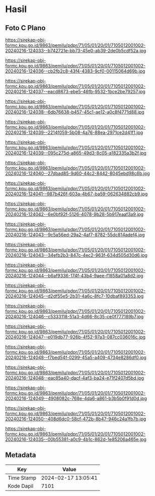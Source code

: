 # Hasil

## Foto C Plano

https://sirekap-obj-formc.kpu.go.id/9863/pemilu/pdpr/71/05/01/20/01/7105012001002-20240216-124033--b742721e-bb73-45e0-ab39-2de0b5cdf52a.jpg

https://sirekap-obj-formc.kpu.go.id/9863/pemilu/pdpr/71/05/01/20/01/7105012001002-20240216-124036--cb2fb2c8-43f4-4383-9cf0-00115064d69b.jpg

https://sirekap-obj-formc.kpu.go.id/9863/pemilu/pdpr/71/05/01/20/01/7105012001002-20240216-124037--eacd8673-ebe5-46fb-9532-1bce2be79257.jpg

https://sirekap-obj-formc.kpu.go.id/9863/pemilu/pdpr/71/05/01/20/01/7105012001002-20240216-124038--6db76638-b457-45c1-ae12-a0c8f4771d88.jpg

https://sirekap-obj-formc.kpu.go.id/9863/pemilu/pdpr/71/05/01/20/01/7105012001002-20240216-124039--2214f059-5b08-4a76-88ea-2971ce2d41f1.jpg

https://sirekap-obj-formc.kpu.go.id/9863/pemilu/pdpr/71/05/01/20/01/7105012001002-20240216-124039--095c275d-a865-49d3-8c05-a182335a3b2f.jpg

https://sirekap-obj-formc.kpu.go.id/9863/pemilu/pdpr/71/05/01/20/01/7105012001002-20240216-124040--27dbad85-9d60-44c2-8442-8045ebd98c6b.jpg

https://sirekap-obj-formc.kpu.go.id/9863/pemilu/pdpr/71/05/01/20/01/7105012001002-20240216-124041--987b426f-603a-4b67-ba59-062634882cb9.jpg

https://sirekap-obj-formc.kpu.go.id/9863/pemilu/pdpr/71/05/01/20/01/7105012001002-20240216-124042--6e0bf92f-5126-4078-9b28-5b917eaaf3a9.jpg

https://sirekap-obj-formc.kpu.go.id/9863/pemilu/pdpr/71/05/01/20/01/7105012001002-20240216-124043--9c5a56ed-29a2-4af7-8782-55dc814adef4.jpg

https://sirekap-obj-formc.kpu.go.id/9863/pemilu/pdpr/71/05/01/20/01/7105012001002-20240216-124043--34efb2b3-847c-4ec2-963f-634d505d30d6.jpg

https://sirekap-obj-formc.kpu.go.id/9863/pemilu/pdpr/71/05/01/20/01/7105012001002-20240216-124044--b6af9336-174f-43b4-9aee-f1858a01a8d2.jpg

https://sirekap-obj-formc.kpu.go.id/9863/pemilu/pdpr/71/05/01/20/01/7105012001002-20240216-124045--d2df55e5-2b31-4a6c-8fc7-10dbaf893353.jpg

https://sirekap-obj-formc.kpu.go.id/9863/pemilu/pdpr/71/05/01/20/01/7105012001002-20240216-124046--c5333118-51a3-4d66-8c35-ce0f777189b7.jpg

https://sirekap-obj-formc.kpu.go.id/9863/pemilu/pdpr/71/05/01/20/01/7105012001002-20240216-124047--e019db77-926b-4f52-97a3-087cc036016c.jpg

https://sirekap-obj-formc.kpu.go.id/9863/pemilu/pdpr/71/05/01/20/01/7105012001002-20240216-124048--f7bed54f-0299-45a5-a409-4734e8286df0.jpg

https://sirekap-obj-formc.kpu.go.id/9863/pemilu/pdpr/71/05/01/20/01/7105012001002-20240216-124048--eac85a40-dacf-4af3-ba24-e71f2407d5bd.jpg

https://sirekap-obj-formc.kpu.go.id/9863/pemilu/pdpr/71/05/01/20/01/7105012001002-20240216-124049--4908082c-768e-4da6-a861-b3b5b0f91d0d.jpg

https://sirekap-obj-formc.kpu.go.id/9863/pemilu/pdpr/71/05/01/20/01/7105012001002-20240216-124050--408d6dc0-58cf-472b-8b47-946c24a1fb7b.jpg

https://sirekap-obj-formc.kpu.go.id/9863/pemilu/pdpr/71/05/01/20/01/7105012001002-20240216-124035--00b55381-a0c9-4b1c-862d-1e85206a465e.jpg


## Metadata

| Key        | Value               |
| ---------- | ------------------- |
| Time Stamp | 2024-02-17 13:05:41 |
| Kode Dapil | 7101                |



